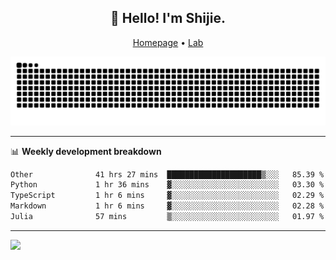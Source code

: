 <h2 align="center">👋 Hello! I'm Shijie.</h2>
<p align="center">
  <a href="https://xu-shi-jie.github.io"> Homepage</a> •
  <a href="https://onodalab.ees.hokudai.ac.jp"> Lab </a>
</p>

![Snake animation](https://github.com/xu-shi-jie/xu-shi-jie/blob/output/github-snake.svg)


-------

📊 **Weekly development breakdown**
<!--START_SECTION:waka-->

```txt
Other              41 hrs 27 mins  █████████████████████▒░░░   85.39 %
Python             1 hr 36 mins    ▓░░░░░░░░░░░░░░░░░░░░░░░░   03.30 %
TypeScript         1 hr 6 mins     ▓░░░░░░░░░░░░░░░░░░░░░░░░   02.29 %
Markdown           1 hr 6 mins     ▓░░░░░░░░░░░░░░░░░░░░░░░░   02.28 %
Julia              57 mins         ▒░░░░░░░░░░░░░░░░░░░░░░░░   01.97 %
```

<!--END_SECTION:waka-->

-------
![](https://komarev.com/ghpvc/?username=xu-shi-jie&style=flat-square&color=blue) 

